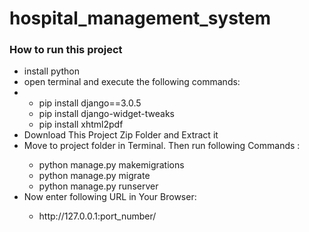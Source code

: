 # hospital_management_system
<h3>How to run this project</h3>
<ul>
  <li>install python</li>
  <li>open terminal and execute the following commands:<li>
  <ul>
    <li>pip install django==3.0.5</li>
    <li>pip install django-widget-tweaks</li>
    <li>pip install xhtml2pdf
  </ul>
  <li>Download This Project Zip Folder and Extract it</li>
  <li>Move to project folder in Terminal. Then run following Commands :</li>
  <ul>
    <li>python manage.py makemigrations</li>
    <li>python manage.py migrate</li>
    <li>python manage.py runserver</li>
  </ul>
  <li>Now enter following URL in Your Browser:</li>
  <ul>
    <li>http://127.0.0.1:port_number/
</ul>  
  
